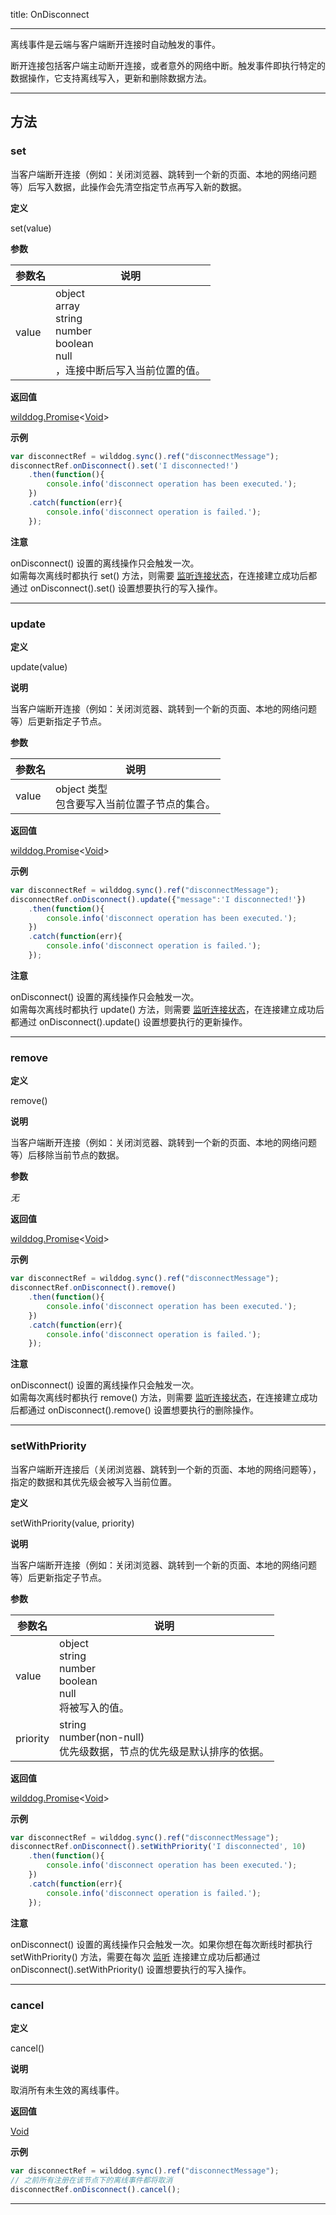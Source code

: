 
title: OnDisconnect

---

离线事件是云端与客户端断开连接时自动触发的事件。

断开连接包括客户端主动断开连接，或者意外的网络中断。触发事件即执行特定的数据操作，它支持离线写入，更新和删除数据方法。

---

## 方法

### set

当客户端断开连接（例如：关闭浏览器、跳转到一个新的页面、本地的网络问题等）后写入数据，此操作会先清空指定节点再写入新的数据。

**定义**

set(value)

**参数**

| 参数名   | 说明                |
| ----- | ----------------- |
| value | object<br>array<br>string<br>number<br>boolean<br>null<br>，连接中断后写入当前位置的值。 |

**返回值**

[wilddog.Promise](/api/sync/web/api.html#wilddog-Promise)<[Void](/api/sync/web/Void.html)>

**示例**

```js
var disconnectRef = wilddog.sync().ref("disconnectMessage");
disconnectRef.onDisconnect().set('I disconnected!')
    .then(function(){
        console.info('disconnect operation has been executed.');
    })
    .catch(function(err){
        console.info('disconnect operation is failed.');
    });
```

**注意**

onDisconnect() 设置的离线操作只会触发一次。<br>
如需每次离线时都执行 set() 方法，则需要 [监听连接状态](../../../guide/sync/web/offline-capabilities.html#监听连接状态)，在连接建立成功后都通过 onDisconnect().set() 设置想要执行的写入操作。<br/>

----

### update

**定义**

update(value)

**说明**

当客户端断开连接（例如：关闭浏览器、跳转到一个新的页面、本地的网络问题等）后更新指定子节点。

**参数**

| 参数名   | 说明               |
| ----- | ---------------- |
| value | object 类型<br>包含要写入当前位置子节点的集合。 |

**返回值**

[wilddog.Promise](/api/sync/web/api.html#wilddog-Promise)<[Void](/api/sync/web/Void.html)>

**示例**

```js
var disconnectRef = wilddog.sync().ref("disconnectMessage");
disconnectRef.onDisconnect().update({"message":'I disconnected!'})
    .then(function(){
        console.info('disconnect operation has been executed.');
    })
    .catch(function(err){
        console.info('disconnect operation is failed.');
    });
```

**注意**

onDisconnect() 设置的离线操作只会触发一次。<br>
如需每次离线时都执行 update() 方法，则需要 [监听连接状态](../../../guide/sync/web/offline-capabilities.html#监听连接状态)，在连接建立成功后都通过 onDisconnect().update() 设置想要执行的更新操作。<br/>

----

### remove

**定义**

remove()

**说明**

当客户端断开连接（例如：关闭浏览器、跳转到一个新的页面、本地的网络问题等）后移除当前节点的数据。

**参数**

_无_

**返回值**

[wilddog.Promise](/api/sync/web/api.html#wilddog-Promise)<[Void](/api/sync/web/Void.html)>

**示例**

```js
var disconnectRef = wilddog.sync().ref("disconnectMessage");
disconnectRef.onDisconnect().remove()
    .then(function(){
        console.info('disconnect operation has been executed.');
    })
    .catch(function(err){
        console.info('disconnect operation is failed.');
    });
```

**注意**

onDisconnect() 设置的离线操作只会触发一次。<br>
如需每次离线时都执行 remove() 方法，则需要 [监听连接状态](../../../guide/sync/web/offline-capabilities.html#监听连接状态)，在连接建立成功后都通过 onDisconnect().remove() 设置想要执行的删除操作。<br/>

----

### setWithPriority

当客户端断开连接后（关闭浏览器、跳转到一个新的页面、本地的网络问题等），指定的数据和其优先级会被写入当前位置。

**定义**

setWithPriority(value, priority)

**说明**

当客户端断开连接（例如：关闭浏览器、跳转到一个新的页面、本地的网络问题等）后更新指定子节点。

**参数**

| 参数名      | 说明                    |
| -------- | --------------------- |
| value    |  object<br>string<br>number<br>boolean<br>null<br>将被写入的值。               |
| priority |  string<br>number(non-null)<br>优先级数据，节点的优先级是默认排序的依据。 |

**返回值**

[wilddog.Promise](/api/sync/web/Promise.html)<[Void](/api/sync/web/Void.html)>

**示例**

```js
var disconnectRef = wilddog.sync().ref("disconnectMessage");
disconnectRef.onDisconnect().setWithPriority('I disconnected', 10)
    .then(function(){
        console.info('disconnect operation has been executed.');
    })
    .catch(function(err){
        console.info('disconnect operation is failed.');
    });
```

**注意**

onDisconnect() 设置的离线操作只会触发一次。如果你想在每次断线时都执行 setWithPriority() 方法，需要在每次 [监听](../../../guide/sync/web/offline-capabilities.html#监听连接状态) 连接建立成功后都通过 onDisconnect().setWithPriority() 设置想要执行的写入操作。<br/>

----

### cancel

**定义**

cancel()

**说明**

取消所有未生效的离线事件。

**返回值**

[Void](/api/sync/web/Void.html)

**示例**

```js
var disconnectRef = wilddog.sync().ref("disconnectMessage");
// 之前所有注册在该节点下的离线事件都将取消
disconnectRef.onDisconnect().cancel();
```

---
